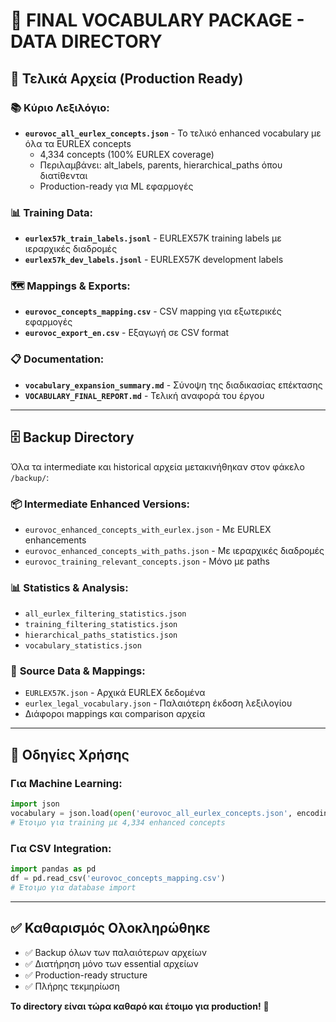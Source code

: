 # 📁 FINAL VOCABULARY PACKAGE - DATA DIRECTORY

## 🎯 **Τελικά Αρχεία (Production Ready)**

### 📚 **Κύριο Λεξιλόγιο:**
- **`eurovoc_all_eurlex_concepts.json`** - Το τελικό enhanced vocabulary με όλα τα EURLEX concepts
  - 4,334 concepts (100% EURLEX coverage)
  - Περιλαμβάνει: alt_labels, parents, hierarchical_paths όπου διατίθενται
  - Production-ready για ML εφαρμογές

### 📊 **Training Data:**
- **`eurlex57k_train_labels.jsonl`** - EURLEX57K training labels με ιεραρχικές διαδρομές
- **`eurlex57k_dev_labels.jsonl`** - EURLEX57K development labels

### 🗺️ **Mappings & Exports:**
- **`eurovoc_concepts_mapping.csv`** - CSV mapping για εξωτερικές εφαρμογές
- **`eurovoc_export_en.csv`** - Εξαγωγή σε CSV format

### 📋 **Documentation:**
- **`vocabulary_expansion_summary.md`** - Σύνοψη της διαδικασίας επέκτασης
- **`VOCABULARY_FINAL_REPORT.md`** - Τελική αναφορά του έργου

---

## 🗄️ **Backup Directory**

Όλα τα intermediate και historical αρχεία μετακινήθηκαν στον φάκελο `/backup/`:

### 📦 **Intermediate Enhanced Versions:**
- `eurovoc_enhanced_concepts_with_eurlex.json` - Με EURLEX enhancements
- `eurovoc_enhanced_concepts_with_paths.json` - Με ιεραρχικές διαδρομές  
- `eurovoc_training_relevant_concepts.json` - Μόνο με paths

### 📊 **Statistics & Analysis:**
- `all_eurlex_filtering_statistics.json`
- `training_filtering_statistics.json` 
- `hierarchical_paths_statistics.json`
- `vocabulary_statistics.json`

### 🔧 **Source Data & Mappings:**
- `EURLEX57K.json` - Αρχικά EURLEX δεδομένα
- `eurlex_legal_vocabulary.json` - Παλαιότερη έκδοση λεξιλογίου
- Διάφοροι mappings και comparison αρχεία

---

## 🚀 **Οδηγίες Χρήσης**

### Για Machine Learning:
```python
import json
vocabulary = json.load(open('eurovoc_all_eurlex_concepts.json', encoding='utf-8'))
# Έτοιμο για training με 4,334 enhanced concepts
```

### Για CSV Integration:
```python
import pandas as pd
df = pd.read_csv('eurovoc_concepts_mapping.csv')
# Έτοιμο για database import
```

---

## ✅ **Καθαρισμός Ολοκληρώθηκε**

- ✅ Backup όλων των παλαιότερων αρχείων
- ✅ Διατήρηση μόνο των essential αρχείων  
- ✅ Production-ready structure
- ✅ Πλήρης τεκμηρίωση

**Το directory είναι τώρα καθαρό και έτοιμο για production!** 🎉
